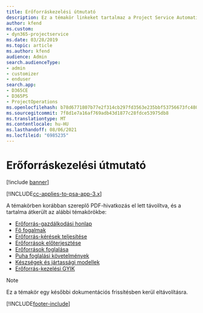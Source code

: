 ```yaml
---
title: Erőforráskezelési útmutató
description: Ez a témakör linkeket tartalmaz a Project Service Automation erőforrás-kezelésével kapcsolatos információkhoz
author: kfend
ms.custom:
- dyn365-projectservice
ms.date: 03/28/2019
ms.topic: article
ms.author: kfend
audience: Admin
search.audienceType:
- admin
- customizer
- enduser
search.app:
- D365CE
- D365PS
- ProjectOperations
ms.openlocfilehash: b78d6771807b77e2f314cb297fd3563e235bbf53756673fc480df09e9b84dbbf
ms.sourcegitcommit: 7f8d1e7a16af769adb43d1877c28fdce53975db8
ms.translationtype: MT
ms.contentlocale: hu-HU
ms.lasthandoff: 08/06/2021
ms.locfileid: "6985235"
---
```

# <a name="resource-management-guide"></a>Erőforráskezelési útmutató

[!include [banner](../../includes/psa-now-project-operations.md)]

[!INCLUDE[cc-applies-to-psa-app-3.x](../../includes/cc-applies-to-psa-app-3x.md)]

A témakörben korábban szereplő PDF-hivatkozás el lett távolítva, és a tartalma átkerült az alábbi témakörökbe:

- [Erőforrás-gazdálkodási honlap](../resource-management-home-page.md)
- [Fő fogalmak](../reports-key-concepts.md)
- [Erőforrás-kérések teljesítése](../resource-management-fulfill-requests.md)
- [Erőforrások előterjesztése](../resource-management-propose-resources.md)
- [Erőforrások foglalása](../resource-management-book-resources-scheduleboard.md)
- [Puha foglalási követelmények](../resource-management-softbook-requirements.md)
- [Készségek és jártassági modellek](../resource-management-skills-proficiency.md)
- [Erőforrás-kezelési GYIK](../resource-management-faq.md)

> [!NOTE]
> Ez a témakör egy későbbi dokumentációs frissítésben kerül eltávolításra. 


[!INCLUDE[footer-include](../../includes/footer-banner.md)]